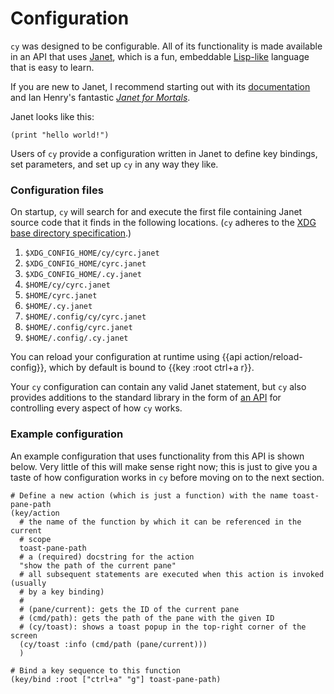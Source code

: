# Configuration

`cy` was designed to be configurable. All of its functionality is made available in an API that uses [Janet](https://janet-lang.org/), which is a fun, embeddable [Lisp-like](<https://en.wikipedia.org/wiki/Lisp_(programming_language)>) language that is easy to learn.

If you are new to Janet, I recommend starting out with its [documentation](https://janet-lang.org/docs/syntax.html) and Ian Henry's fantastic [_Janet for Mortals_](https://janet.guide/).

Janet looks like this:

```janet
(print "hello world!")
```

Users of `cy` provide a configuration written in Janet to define key bindings, set parameters, and set up `cy` in any way they like.

### Configuration files

On startup, `cy` will search for and execute the first file containing Janet source code that it finds in the following locations. (`cy` adheres to the [XDG base directory specification](https://specifications.freedesktop.org/basedir-spec/basedir-spec-latest.html).)

1. `$XDG_CONFIG_HOME/cy/cyrc.janet`
1. `$XDG_CONFIG_HOME/cyrc.janet`
1. `$XDG_CONFIG_HOME/.cy.janet`
1. `$HOME/cy/cyrc.janet`
1. `$HOME/cyrc.janet`
1. `$HOME/.cy.janet`
1. `$HOME/.config/cy/cyrc.janet`
1. `$HOME/.config/cyrc.janet`
1. `$HOME/.config/.cy.janet`

You can reload your configuration at runtime using {{api action/reload-config}}, which by default is bound to {{key :root ctrl+a r}}.

Your `cy` configuration can contain any valid Janet statement, but `cy` also provides additions to the standard library in the form of [an API](./api.md) for controlling every aspect of how `cy` works.

### Example configuration

An example configuration that uses functionality from this API is shown below. Very little of this will make sense right now; this is just to give you a taste of how configuration works in `cy` before moving on to the next section.

```janet
# Define a new action (which is just a function) with the name toast-pane-path
(key/action
  # the name of the function by which it can be referenced in the current
  # scope
  toast-pane-path
  # a (required) docstring for the action
  "show the path of the current pane"
  # all subsequent statements are executed when this action is invoked (usually
  # by a key binding)
  #
  # (pane/current): gets the ID of the current pane
  # (cmd/path): gets the path of the pane with the given ID
  # (cy/toast): shows a toast popup in the top-right corner of the screen
  (cy/toast :info (cmd/path (pane/current)))
  )

# Bind a key sequence to this function
(key/bind :root ["ctrl+a" "g"] toast-pane-path)
```
